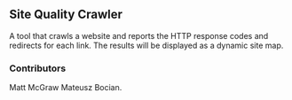 ## Site Quality Crawler

A tool that crawls a website and reports the HTTP response codes and redirects for each link.
The results will be displayed as a dynamic site map.

### Contributors

Matt McGraw
Mateusz Bocian.